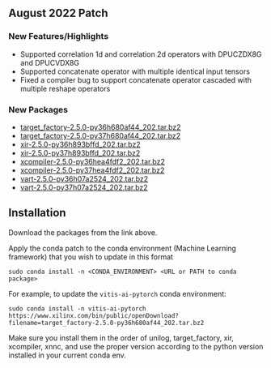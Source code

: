 ## August 2022 Patch
### New Features/Highlights
- Supported correlation 1d and correlation 2d operators with DPUCZDX8G and DPUCVDX8G
- Supported concatenate operator with multiple identical input tensors
- Fixed a compiler bug to support concatenate operator cascaded with multiple reshape operators

### New Packages
- [target_factory-2.5.0-py36h680af44_202.tar.bz2](https://www.xilinx.com/bin/public/openDownload?filename=target_factory-2.5.0-py36h680af44_202.tar.bz2)
- [target_factory-2.5.0-py37h680af44_202.tar.bz2](https://www.xilinx.com/bin/public/openDownload?filename=target_factory-2.5.0-py37h680af44_202.tar.bz2) 
- [xir-2.5.0-py36h893bffd_202.tar.bz2](https://www.xilinx.com/bin/public/openDownload?filename=xir-2.5.0-py36h893bffd_202.tar.bz2)
- [xir-2.5.0-py37h893bffd_202.tar.bz2](https://www.xilinx.com/bin/public/openDownload?filename=xir-2.5.0-py37h893bffd_202.tar.bz2)
- [xcompiler-2.5.0-py36hea4fdf2_202.tar.bz2](https://www.xilinx.com/bin/public/openDownload?filename=xcompiler-2.5.0-py36hea4fdf2_202.tar.bz2)
- [xcompiler-2.5.0-py37hea4fdf2_202.tar.bz2](https://www.xilinx.com/bin/public/openDownload?filename=xcompiler-2.5.0-py37hea4fdf2_202.tar.bz2)
- [vart-2.5.0-py36h07a2524_202.tar.bz2](https://www.xilinx.com/bin/public/openDownload?filename=vart-2.5.0-py36h07a2524_202.tar.bz2)
- [vart-2.5.0-py37h07a2524_202.tar.bz2](https://www.xilinx.com/bin/public/openDownload?filename=vart-2.5.0-py37h07a2524_202.tar.bz2)

## Installation
Download the packages from the link above. 

Apply the conda patch to the conda environment (Machine Learning framework) that you wish to update in this format

```
sudo conda install -n <CONDA_ENVIRONMENT> <URL or PATH to conda package>
```

For example, to update the `vitis-ai-pytorch` conda environment:

```
sudo conda install -n vitis-ai-pytorch https://www.xilinx.com/bin/public/openDownload?filename=target_factory-2.5.0-py36h680af44_202.tar.bz2
```

Make sure you install them in the order of unilog, target_factory, xir, xcompiler, xnnc, and use the proper version according to the python version installed in your current conda env.
